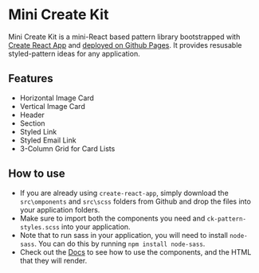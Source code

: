 
# Mini Create Kit
Mini Create Kit is a mini-React based pattern library bootstrapped with [Create React App](https://github.com/facebook/create-react-app) and [deployed on Github Pages](https://zoracreates.github.io/mini-create-kit/). It provides resusable styled-pattern ideas for any application. 

## Features
* Horizontal Image Card 
* Vertical Image Card
* Header
* Section
* Styled Link 
* Styled Email Link
* 3-Column Grid for Card Lists

## How to use 
* If you are already using `create-react-app`, simply download the `src\omponents` and `src\scss` folders from Github and drop the files into your application folders.
* Make sure to import both the components you need and `ck-pattern-styles.scss` into your application. 
* Note that to run sass in your application, you will need to install  `node-sass`. You can do this by running `npm install node-sass`.
* Check out the [Docs](https://zoracreates.github.io/mini-create-kit/) to see how to use the components, and the HTML that they will render.
